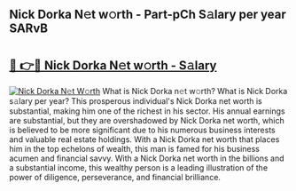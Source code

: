 ## Nick Dorka N𝚎t w𝚘rth - Part-pCh S𝚊lary per year SARvB

# <h2><a href="http://gc1huu.nevu.top/?p=Nick+Dorka">🔗 👉🔴 Nick Dorka N𝚎t w𝚘rth - S𝚊lary</a></h2>

[![Nick Dorka N𝚎t W𝚘rth](https://i.imgur.com/Oavwk0R.jpeg)](http://gc1huu.nevu.top/?p=Nick+Dorka)
What is Nick Dorka n𝚎t w𝚘rth? What is Nick Dorka s𝚊lary per year?
This prosperous individual's Nick Dorka net worth is substantial, making him one of the richest in his sector. His annual earnings are substantial, but they are overshadowed by Nick Dorka net worth, which is believed to be more significant due to his numerous business interests and valuable real estate holdings. With a Nick Dorka net worth that places him in the top echelons of wealth, this man is famed for his business acumen and financial savvy. With a Nick Dorka net worth in the billions and a substantial income, this wealthy person is a leading illustration of the power of diligence, perseverance, and financial brilliance.

